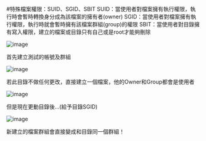 #特殊檔案權限：SUID、SGID、SBIT
SUID：當使用者對檔案擁有執行權限，執行時會暫時轉換身分成為該檔案的擁有者(owner)
SGID：當使用者對檔案擁有執行權限，執行時就會暫時擁有該檔案群組(group)的權限
SBIT：當使用者對目錄擁有寫入權限，建立的檔案或目錄只有自己或是root才能夠刪除

![image](https://github.com/boolenboom/107-1-ntcu-linux/blob/HW-4/ADT105136/001.PNG)

首先建立測試的帳號及群組

![image](https://github.com/boolenboom/107-1-ntcu-linux/blob/HW-4/ADT105136/002.PNG)

若此目錄不做任何更改，直接建立一個檔案，他的Owner和Group都會是使用者

![image](https://github.com/boolenboom/107-1-ntcu-linux/blob/HW-4/ADT105136/003.PNG)

但是現在更動目錄後...(給予目錄SGID)

![image](https://github.com/boolenboom/107-1-ntcu-linux/blob/HW-4/ADT105136/004.PNG)

新建立的檔案群組會直接變成和目錄同一個群組！

